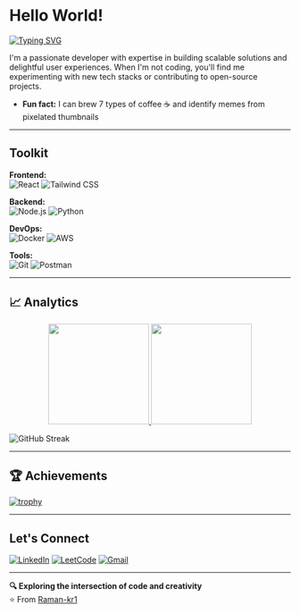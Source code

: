 <!-- 
  README Profile for GitHub user: Raman-kr1
  To display this on your profile:
  1. Create a repo named exactly "Raman-kr1"
  2. Place this file as README.md in the repo root
-->

# Hello World!

[![Typing SVG](https://readme-typing-svg.herokuapp.com?font=Fira+Code&pause=1000&color=00F72E&background=000000&center=true&vCenter=true&width=435&lines=Full-Stack+Developer;Open-Source+Enthusiast;Tech+Explorer)](https://git.io/typing-svg)

I'm a passionate developer with expertise in building scalable solutions and delightful user experiences. When I'm not coding, you'll find me experimenting with new tech stacks or contributing to open-source projects.
- **Fun fact:** I can brew 7 types of coffee ☕ and identify memes from pixelated thumbnails

---

## Toolkit

**Frontend:**  
![React](https://img.shields.io/badge/React-20232A?style=for-the-badge&logo=react&logoColor=61DAFB)
![Tailwind CSS](https://img.shields.io/badge/Tailwind_CSS-38B2AC?style=for-the-badge&logo=tailwind-css&logoColor=white)

**Backend:**  
![Node.js](https://img.shields.io/badge/Node.js-339933?style=for-the-badge&logo=node.js&logoColor=white)
![Python](https://img.shields.io/badge/Python-3776AB?style=for-the-badge&logo=python&logoColor=white)

**DevOps:**  
![Docker](https://img.shields.io/badge/Docker-2496ED?style=for-the-badge&logo=docker&logoColor=white)
![AWS](https://img.shields.io/badge/AWS-232F3E?style=for-the-badge&logo=amazon-aws&logoColor=white)

**Tools:**  
![Git](https://img.shields.io/badge/Git-F05032?style=for-the-badge&logo=git&logoColor=white)
![Postman](https://img.shields.io/badge/Postman-FF6C37?style=for-the-badge&logo=postman&logoColor=white)

---

## 📈 Analytics

<div align="center">
  <a href="https://github.com/Raman-kr1">
    <img height="180em" src="https://github-readme-stats.vercel.app/api?username=Raman-kr1&show_icons=true&theme=vision-friendly-dark&include_all_commits=true&count_private=true"/>
    <img height="180em" src="https://github-readme-stats.vercel.app/api/top-langs/?username=Raman-kr1&layout=compact&langs_count=8&theme=vision-friendly-dark"/>
  </a>
</div>

![GitHub Streak](https://github-readme-streak-stats.herokuapp.com?user=Raman-kr1&theme=vision-friendly-dark)

---

## 🏆 Achievements

[![trophy](https://github-profile-trophy.vercel.app/?username=Raman-kr1&theme=matrix&row=2&column=4)](https://github.com/ryo-ma/github-profile-trophy)

---

## Let's Connect

[![LinkedIn](https://img.shields.io/badge/LinkedIn-0077B5?style=for-the-badge&logo=linkedin&logoColor=white)](https://www.linkedin.com/in/raman-kr21/)
[![LeetCode](https://img.shields.io/badge/-LeetCode-FFA116?style=for-the-badge&logo=LeetCode&logoColor=black)](https://leetcode.com/raman-kr1/)
[![Gmail](https://img.shields.io/badge/Gmail-D14836?style=for-the-badge&logo=gmail&logoColor=white)](mailto:ramankr267@gmail.com)

---

**🔍 Exploring the intersection of code and creativity**  
⭐ From [Raman-kr1](https://github.com/Raman-kr1)
